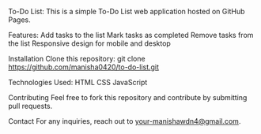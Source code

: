 To-Do List:
This is a simple To-Do List web application hosted on GitHub Pages.

Features:
Add tasks to the list
Mark tasks as completed
Remove tasks from the list
Responsive design for mobile and desktop

Installation
Clone this repository:
git clone https://github.com/manisha0420/to-do-list.git

Technologies Used:
HTML
CSS
JavaScript

Contributing
Feel free to fork this repository and contribute by submitting pull requests.

Contact
For any inquiries, reach out to your-manishawdn4@gmail.com.

